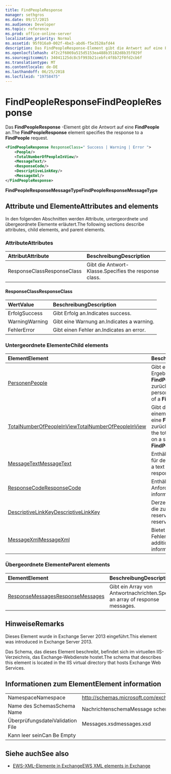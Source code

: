 ```yaml
---
title: FindPeopleResponse
manager: sethgros
ms.date: 09/17/2015
ms.audience: Developer
ms.topic: reference
ms.prod: office-online-server
localization_priority: Normal
ms.assetid: 95f016a9-002f-4be3-abd6-f5e3528afd44
description: Das FindPeopleResponse-Element gibt die Antwort auf eine FindPeople an.
ms.openlocfilehash: 4f2c2f6069a515d5153ea488b35182d8b35f029f
ms.sourcegitcommit: 34041125dc8c5f993b21cebfc4f8b72f0fd2cb6f
ms.translationtype: MT
ms.contentlocale: de-DE
ms.lasthandoff: 06/25/2018
ms.locfileid: "19758475"
---
```

# <a name="findpeopleresponse"></a><span data-ttu-id="0eb7a-103">FindPeopleResponse</span><span class="sxs-lookup"><span data-stu-id="0eb7a-103">FindPeopleResponse</span></span>

<span data-ttu-id="0eb7a-104">Das **FindPeopleResponse** -Element gibt die Antwort auf eine **FindPeople** an.</span><span class="sxs-lookup"><span data-stu-id="0eb7a-104">The **FindPeopleResponse** element specifies the response to a **FindPeople** request.</span></span> 
  
```XML
<FindPeopleResponse ResponseClass=" Success | Warning | Error ">
    <People/>
    <TotalNumberOfPeopleInView/>
    <MessageText/>
    <ResponseCode/>
    <DescriptiveLinkKey/>
    <MessageXml/>
</FindPeopleResponse>
```

 <span data-ttu-id="0eb7a-105">**FindPeopleResponseMessageType**</span><span class="sxs-lookup"><span data-stu-id="0eb7a-105">**FindPeopleResponseMessageType**</span></span>
## <a name="attributes-and-elements"></a><span data-ttu-id="0eb7a-106">Attribute und Elemente</span><span class="sxs-lookup"><span data-stu-id="0eb7a-106">Attributes and elements</span></span>

<span data-ttu-id="0eb7a-107">In den folgenden Abschnitten werden Attribute, untergeordnete und übergeordnete Elemente erläutert.</span><span class="sxs-lookup"><span data-stu-id="0eb7a-107">The following sections describe attributes, child elements, and parent elements.</span></span>
  
### <a name="attributes"></a><span data-ttu-id="0eb7a-108">Attribute</span><span class="sxs-lookup"><span data-stu-id="0eb7a-108">Attributes</span></span>

|<span data-ttu-id="0eb7a-109">**Attribut**</span><span class="sxs-lookup"><span data-stu-id="0eb7a-109">**Attribute**</span></span>|<span data-ttu-id="0eb7a-110">**Beschreibung**</span><span class="sxs-lookup"><span data-stu-id="0eb7a-110">**Description**</span></span>|
|:-----|:-----|
|<span data-ttu-id="0eb7a-111">ResponseClass</span><span class="sxs-lookup"><span data-stu-id="0eb7a-111">ResponseClass</span></span>  <br/> |<span data-ttu-id="0eb7a-112">Gibt die Antwort-Klasse.</span><span class="sxs-lookup"><span data-stu-id="0eb7a-112">Specifies the response class.</span></span>  <br/> |
   
#### <a name="responseclass"></a><span data-ttu-id="0eb7a-113">ResponseClass</span><span class="sxs-lookup"><span data-stu-id="0eb7a-113">ResponseClass</span></span>

|<span data-ttu-id="0eb7a-114">**Wert**</span><span class="sxs-lookup"><span data-stu-id="0eb7a-114">**Value**</span></span>|<span data-ttu-id="0eb7a-115">**Beschreibung**</span><span class="sxs-lookup"><span data-stu-id="0eb7a-115">**Description**</span></span>|
|:-----|:-----|
|<span data-ttu-id="0eb7a-116">Erfolg</span><span class="sxs-lookup"><span data-stu-id="0eb7a-116">Success</span></span>  <br/> |<span data-ttu-id="0eb7a-117">Gibt Erfolg an.</span><span class="sxs-lookup"><span data-stu-id="0eb7a-117">Indicates success.</span></span>  <br/> |
|<span data-ttu-id="0eb7a-118">Warning</span><span class="sxs-lookup"><span data-stu-id="0eb7a-118">Warning</span></span>  <br/> |<span data-ttu-id="0eb7a-119">Gibt eine Warnung an.</span><span class="sxs-lookup"><span data-stu-id="0eb7a-119">Indicates a warning.</span></span>  <br/> |
|<span data-ttu-id="0eb7a-120">Fehler</span><span class="sxs-lookup"><span data-stu-id="0eb7a-120">Error</span></span>  <br/> |<span data-ttu-id="0eb7a-121">Gibt einen Fehler an.</span><span class="sxs-lookup"><span data-stu-id="0eb7a-121">Indicates an error.</span></span>  <br/> |
   
### <a name="child-elements"></a><span data-ttu-id="0eb7a-122">Untergeordnete Elemente</span><span class="sxs-lookup"><span data-stu-id="0eb7a-122">Child elements</span></span>

|<span data-ttu-id="0eb7a-123">**Element**</span><span class="sxs-lookup"><span data-stu-id="0eb7a-123">**Element**</span></span>|<span data-ttu-id="0eb7a-124">**Beschreibung**</span><span class="sxs-lookup"><span data-stu-id="0eb7a-124">**Description**</span></span>|
|:-----|:-----|
|[<span data-ttu-id="0eb7a-125">Personen</span><span class="sxs-lookup"><span data-stu-id="0eb7a-125">People</span></span>](people.md) <br/> |<span data-ttu-id="0eb7a-126">Gibt ein Array von Persona Daten als Ergebnis einer Anforderung **FindPeople** zurückgegeben.</span><span class="sxs-lookup"><span data-stu-id="0eb7a-126">Specifies an array of persona data returned as the result of a **FindPeople** request.</span></span>  <br/> |
|[<span data-ttu-id="0eb7a-127">TotalNumberOfPeopleInView</span><span class="sxs-lookup"><span data-stu-id="0eb7a-127">TotalNumberOfPeopleInView</span></span>](totalnumberofpeopleinview.md) <br/> |<span data-ttu-id="0eb7a-128">Gibt die Gesamtzahl der Rollen auf einem Server gespeichert, die durch eine **FindPeople** Anforderung zurückgegeben werden.</span><span class="sxs-lookup"><span data-stu-id="0eb7a-128">Specifies the total number of personas stored on a server that are returned by a **FindPeople** request.</span></span>  <br/> |
|[<span data-ttu-id="0eb7a-129">MessageText</span><span class="sxs-lookup"><span data-stu-id="0eb7a-129">MessageText</span></span>](messagetext.md) <br/> |<span data-ttu-id="0eb7a-130">Enthält einen beschreibenden Text für den Status der Antwort.</span><span class="sxs-lookup"><span data-stu-id="0eb7a-130">Provides a text description of the status of the response.</span></span>  <br/> |
|[<span data-ttu-id="0eb7a-131">ResponseCode</span><span class="sxs-lookup"><span data-stu-id="0eb7a-131">ResponseCode</span></span>](responsecode.md) <br/> |<span data-ttu-id="0eb7a-132">Enthält Statusinformationen über die Anforderung.</span><span class="sxs-lookup"><span data-stu-id="0eb7a-132">Provides status information about the request.</span></span>  <br/> |
|[<span data-ttu-id="0eb7a-133">DescriptiveLinkKey</span><span class="sxs-lookup"><span data-stu-id="0eb7a-133">DescriptiveLinkKey</span></span>](descriptivelinkkey.md) <br/> |<span data-ttu-id="0eb7a-134">Derzeit nicht verwendet wird und für die zukünftige Verwendung reserviert.</span><span class="sxs-lookup"><span data-stu-id="0eb7a-134">Currently unused and reserved for future use.</span></span>  <br/> |
|[<span data-ttu-id="0eb7a-135">MessageXml</span><span class="sxs-lookup"><span data-stu-id="0eb7a-135">MessageXml</span></span>](messagexml.md) <br/> |<span data-ttu-id="0eb7a-136">Bietet zusätzliche Fehlerantwortinformationen.</span><span class="sxs-lookup"><span data-stu-id="0eb7a-136">Provides additional error response information.</span></span>  <br/> |
   
### <a name="parent-elements"></a><span data-ttu-id="0eb7a-137">Übergeordnete Elemente</span><span class="sxs-lookup"><span data-stu-id="0eb7a-137">Parent elements</span></span>

|<span data-ttu-id="0eb7a-138">**Element**</span><span class="sxs-lookup"><span data-stu-id="0eb7a-138">**Element**</span></span>|<span data-ttu-id="0eb7a-139">**Beschreibung**</span><span class="sxs-lookup"><span data-stu-id="0eb7a-139">**Description**</span></span>|
|:-----|:-----|
|[<span data-ttu-id="0eb7a-140">ResponseMessages</span><span class="sxs-lookup"><span data-stu-id="0eb7a-140">ResponseMessages</span></span>](responsemessages.md) <br/> |<span data-ttu-id="0eb7a-141">Gibt ein Array von Antwortnachrichten.</span><span class="sxs-lookup"><span data-stu-id="0eb7a-141">Specifies an array of response messages.</span></span>  <br/> |
   
## <a name="remarks"></a><span data-ttu-id="0eb7a-142">Hinweise</span><span class="sxs-lookup"><span data-stu-id="0eb7a-142">Remarks</span></span>

<span data-ttu-id="0eb7a-143">Dieses Element wurde in Exchange Server 2013 eingeführt.</span><span class="sxs-lookup"><span data-stu-id="0eb7a-143">This element was introduced in Exchange Server 2013.</span></span>
  
<span data-ttu-id="0eb7a-144">Das Schema, das dieses Element beschreibt, befindet sich im virtuellen IIS-Verzeichnis, das Exchange-Webdienste hostet.</span><span class="sxs-lookup"><span data-stu-id="0eb7a-144">The schema that describes this element is located in the IIS virtual directory that hosts Exchange Web Services.</span></span>
  
## <a name="element-information"></a><span data-ttu-id="0eb7a-145">Informationen zum Element</span><span class="sxs-lookup"><span data-stu-id="0eb7a-145">Element information</span></span>

|||
|:-----|:-----|
|<span data-ttu-id="0eb7a-146">Namespace</span><span class="sxs-lookup"><span data-stu-id="0eb7a-146">Namespace</span></span>  <br/> |http://schemas.microsoft.com/exchange/services/2006/messages  <br/> |
|<span data-ttu-id="0eb7a-147">Name des Schemas</span><span class="sxs-lookup"><span data-stu-id="0eb7a-147">Schema Name</span></span>  <br/> |<span data-ttu-id="0eb7a-148">Nachrichtenschema</span><span class="sxs-lookup"><span data-stu-id="0eb7a-148">Message schema</span></span>  <br/> |
|<span data-ttu-id="0eb7a-149">Überprüfungsdatei</span><span class="sxs-lookup"><span data-stu-id="0eb7a-149">Validation File</span></span>  <br/> |<span data-ttu-id="0eb7a-150">Messages.xsd</span><span class="sxs-lookup"><span data-stu-id="0eb7a-150">messages.xsd</span></span>  <br/> |
|<span data-ttu-id="0eb7a-151">Kann leer sein</span><span class="sxs-lookup"><span data-stu-id="0eb7a-151">Can Be Empty</span></span>  <br/> ||
   
## <a name="see-also"></a><span data-ttu-id="0eb7a-152">Siehe auch</span><span class="sxs-lookup"><span data-stu-id="0eb7a-152">See also</span></span>



- [<span data-ttu-id="0eb7a-153">EWS-XML-Elemente in Exchange</span><span class="sxs-lookup"><span data-stu-id="0eb7a-153">EWS XML elements in Exchange</span></span>](ews-xml-elements-in-exchange.md)

